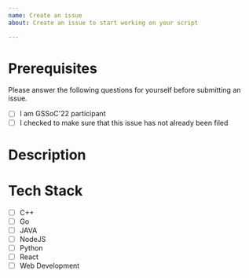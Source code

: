 ```yaml
---
name: Create an issue
about: Create an issue to start working on your script

---
```


# Prerequisites

Please answer the following questions for yourself before submitting an issue. 

- [ ] I am GSSoC'22 participant
- [ ] I checked to make sure that this issue has not already been filed

# Description

<!--Please describe the project you will be working on-->

# Tech Stack

<!--Select tech stack you would be working on-->

- [ ] C++
- [ ] Go
- [ ] JAVA
- [ ] NodeJS
- [ ] Python
- [ ] React
- [ ] Web Development
